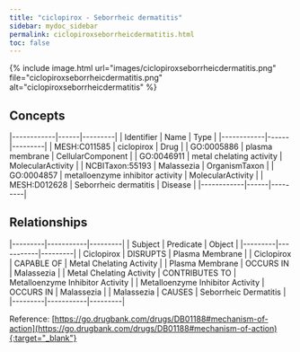 ```yaml
---
title: "ciclopirox - Seborrheic dermatitis"
sidebar: mydoc_sidebar
permalink: ciclopiroxseborrheicdermatitis.html
toc: false 
---
```


{% include image.html url="images/ciclopiroxseborrheicdermatitis.png" file="ciclopiroxseborrheicdermatitis.png" alt="ciclopiroxseborrheicdermatitis" %}

## Concepts

|------------|------|---------|
| Identifier | Name | Type    |
|------------|------|---------|
| MESH:C011585 | ciclopirox | Drug |
| GO:0005886 | plasma membrane | CellularComponent |
| GO:0046911 | metal chelating activity | MolecularActivity |
| NCBITaxon:55193 | Malassezia | OrganismTaxon |
| GO:0004857 | metalloenzyme inhibitor activity | MolecularActivity |
| MESH:D012628 | Seborrheic dermatitis | Disease |
|------------|------|---------|

## Relationships

|---------|-----------|---------|
| Subject | Predicate | Object  |
|---------|-----------|---------|
| Ciclopirox | DISRUPTS | Plasma Membrane |
| Ciclopirox | CAPABLE OF | Metal Chelating Activity |
| Plasma Membrane | OCCURS IN | Malassezia |
| Metal Chelating Activity | CONTRIBUTES TO | Metalloenzyme Inhibitor Activity |
| Metalloenzyme Inhibitor Activity | OCCURS IN | Malassezia |
| Malassezia | CAUSES | Seborrheic Dermatitis |
|---------|-----------|---------|

Reference: [https://go.drugbank.com/drugs/DB01188#mechanism-of-action](https://go.drugbank.com/drugs/DB01188#mechanism-of-action){:target="_blank"}